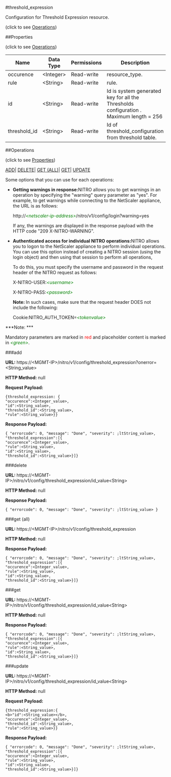 #threshold_expression



Configuration for Threshold Expression resource.

<span>(click to see [Operations](#operations))</span>



##Properties 

<span>(click to see [Operations](#operations))</span>





<table><thead><tr><th>Name</th><th>Data Type</th><th>Permissions</th><th>Description</th></tr></thead><tbody><tr><td>occurence</td><td>&lt;Integer></td><td>Read-write</td><td>resource_type.</td></tr><tr><td>rule</td><td>&lt;String></td><td>Read-write</td><td>rule.</td></tr><tr><td>id</td><td>&lt;String></td><td>Read-write</td><td>Id is system generated key for all the Thresholds configuration .<br>Maximum length = 256</td></tr><tr><td>threshold_id</td><td>&lt;String></td><td>Read-write</td><td>Id of threshold_configuration from threshold table.</td></tr></tbody></table>

##Operations 

<span>(click to see [Properties](#properties))</span>





[ADD](#add)| [DELETE](#delete)| [GET (ALL)](#get-all)| [GET](#get)| [UPDATE](#update)





Some options that you can use for each operations:

<ul><li><p><b>Getting warnings in response:</b>NITRO allows you to get warnings in an operation by specifying the "warning" query parameter as "yes". For example, to get warnings while connecting to the NetScaler appliance, the URL is as follows:</p><p>http://<span style="color:green;font-style:italic;">&lt;netscaler-ip-address&gt;</span>/nitro/v1/config/login?warning=yes</p><p>If any, the warnings are displayed in the response payload with the HTTP code "209 X-NITRO-WARNING".</p></li><li><p><b>Authenticated access for individual NITRO operations:</b>NITRO allows you to logon to the NetScaler appliance to perform individual operations. You can use this option instead of creating a NITRO session (using the login object) and then using that session to perform all operations,</p><p>To do this, you must specify the username and password in the request header of the NITRO request as follows:</p><p>X-NITRO-USER:<span style="color:green;font-style:italic;">&lt;username&gt;</span></p><p>X-NITRO-PASS:<span style="color:green;font-style:italic;">&lt;password&gt;</span></p><p><b>Note: </b>In such cases, make sure that the request header DOES not include the following:</p><p>Cookie:NITRO_AUTH_TOKEN=<span style="color:green;font-style:italic;">&lt;tokenvalue&gt;</span></p></li></ul>







***Note: *** 

Mandatory parameters are marked in <span style="color:#FF0000;">red</span> and placeholder content is marked in <span style="color:green;font-style:italic">&lt;green&gt;</span>.



###add







<b>URL: </b>https://&lt;MGMT-IP&gt;/nitro/v1/config/threshold_expression?onerror=&lt;String_value&gt;

<b>HTTP Method: </b>null

<b>Request Payload: </b>
```
{threshold_expression: {
"occurence":<Integer_value>,
"id":<String_value>,
"threshold_id":<String_value>,
"rule":<String_value>}}
```

<b>Response Payload: </b>
```
{ "errorcode": 0, "message": "Done", "severity": ;ltString_value>, "threshold_expression":[{
"occurence":<Integer_value>,
"rule":<String_value>,
"id":<String_value>,
"threshold_id":<String_value>}]}
```







###delete







<b>URL: </b>https://&lt;MGMT-IP&gt;/nitro/v1/config/threshold_expression/id_value&lt;String&gt;

<b>HTTP Method: </b>null

<b>Response Payload: </b>
```
{ "errorcode": 0, "message": "Done", "severity": ;ltString_value> }
```







###get (all)







<b>URL: </b>https://&lt;MGMT-IP&gt;/nitro/v1/config/threshold_expression

<b>HTTP Method: </b>null

<b>Response Payload: </b>
```
{ "errorcode": 0, "message": "Done", "severity": ;ltString_value>, "threshold_expression":[{
"occurence":<Integer_value>,
"rule":<String_value>,
"id":<String_value>,
"threshold_id":<String_value>}]}
```







###get







<b>URL: </b>https://&lt;MGMT-IP&gt;/nitro/v1/config/threshold_expression/id_value&lt;String&gt;

<b>HTTP Method: </b>null

<b>Response Payload: </b>
```
{ "errorcode": 0, "message": "Done", "severity": ;ltString_value>, "threshold_expression":[{
"occurence":<Integer_value>,
"rule":<String_value>,
"id":<String_value>,
"threshold_id":<String_value>}]}
```







###update







<b>URL: </b>https://&lt;MGMT-IP&gt;/nitro/v1/config/threshold_expression/id_value&lt;String&gt;

<b>HTTP Method: </b>null

<b>Request Payload: </b>
```
{threshold_expression:{
<b>"id":<String_value></b>,
"occurence":<Integer_value>,
"threshold_id":<String_value>,
"rule":<String_value>}}
```

<b>Response Payload: </b>
```
{ "errorcode": 0, "message": "Done", "severity": ;ltString_value>, "threshold_expression":[{
"occurence":<Integer_value>,
"rule":<String_value>,
"id":<String_value>,
"threshold_id":<String_value>}]}
```







